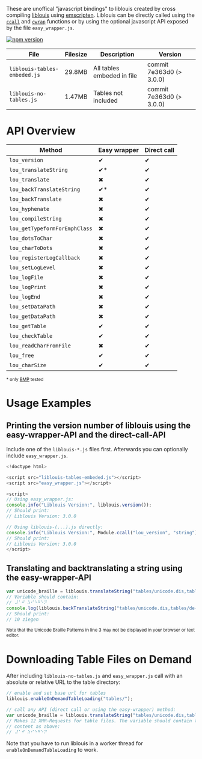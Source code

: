 These are unoffical "javascript bindings" to liblouis created by cross
compiling [liblouis](https://github.com/liblouis/liblouis) using
[emscripten](http://emscripten.org/). Liblouis can be directly called
using the [`ccall`](https://kripken.github.io/emscripten-site/docs/api_reference/preamble.js.html#ccall) and 
[`cwrap`](https://kripken.github.io/emscripten-site/docs/api_reference/preamble.js.html#cwrap) functions or
by using the optional javascript API exposed by the file `easy_wrapper.js`.

[![npm version](https://badge.fury.io/js/liblouis-js.svg)](https://www.npmjs.com/package/liblouis-js)

| File             | Filesize | Description                | Version                  |
|------------------|----------|----------------------------|--------------------------|
| `liblouis-tables-embeded.js`    | 29.8MB   | All tables embeded in file | commit 7e363d0 (> 3.0.0) |
| `liblouis-no-tables.js`    | 1.47MB   | Tables not included | commit 7e363d0 (> 3.0.0) |

# API Overview

| Method           | Easy wrapper | Direct call |
|------------------|--------------|-------------|
| `lou_version` | ✔ | ✔ |
| `lou_translateString` | ✔* | ✔ |
| `lou_translate` | ✖ | ✔ |
| `lou_backTranslateString` | ✔* | ✔ |
| `lou_backTranslate` | ✖ | ✔ |
| `lou_hyphenate` | ✖ | ✔ |
| `lou_compileString` | ✖ | ✔ |
| `lou_getTypeformForEmphClass` | ✖ | ✔ |
| `lou_dotsToChar` | ✖ | ✔ |
| `lou_charToDots` | ✖ | ✔ |
| `lou_registerLogCallback` | ✖ | ✔ |
| `lou_setLogLevel` | ✖ | ✔ |
| `lou_logFile` | ✖ | ✔ |
| `lou_logPrint` | ✖ | ✔ |
| `lou_logEnd` | ✖ | ✔ |
| `lou_setDataPath` | ✖ | ✔ |
| `lou_getDataPath` | ✖ | ✔ |
| `lou_getTable` | ✔ | ✔ |
| `lou_checkTable` | ✔ | ✔ |
| `lou_readCharFromFile` | ✖ | ✔ |
| `lou_free` | ✔ | ✔ |
| `lou_charSize` | ✔ | ✔ |

<small>* only [BMP](https://en.wikipedia.org/wiki/Plane_(Unicode)#Basic_Multilingual_Plane) tested</small>

# Usage Examples

## Printing the version number of liblouis using the easy-wrapper-API and the direct-call-API 
Include one of the `liblouis-*.js` files first. Afterwards you can optionally
include `easy_wrapper.js`.

```js
<!doctype html>

<script src="liblouis-tables-embeded.js"></script>
<script src="easy_wrapper.js"></script>

<script>
// Using easy_wrapper.js:
console.info("Liblouis Version:", liblouis.version());
// Should print:
// Liblouis Version: 3.0.0

// Using liblouis-(...).js directly:
console.info("Liblouis Version:", Module.ccall("lou_version", "string"));
// Should print:
// Liblouis Version: 3.0.0
</script>
```

## Translating and backtranslating a string using the easy-wrapper-API
```js
var unicode_braille = liblouis.translateString("tables/unicode.dis,tables/de-de-g0.utb", "10 Ziegen")
// Variable should contain:
// ⠼⠁⠚ ⠵⠊⠑⠛⠑⠝
console.log(liblouis.backTranslateString("tables/unicode.dis,tables/de-de-g0.utb", unicode_braille))
// Should print:
// 10 ziegen
```

<small>Note that the Unicode Braille Patterns in line 3 may not be
displayed in your browser or text editor.</small>

# Downloading Table Files on Demand

After including `liblouis-no-tables.js` and `easy_wrapper.js` call with an absolute or
relative URL to the table directory:

```js
// enable and set base url for tables
liblouis.enableOnDemandTableLoading("tables/");

// call any API (direct call or using the easy-wrapper) method:
var unicode_braille = liblouis.translateString("tables/unicode.dis,tables/de-de-g0.utb", "10 Ziegen")
// Makes 12 XHR-Requests for table files. The variable should contain the same
// content as above:
// ⠼⠁⠚ ⠵⠊⠑⠛⠑⠝
```

Note that you have to run liblouis in a worker thread for
`enableOnDemandTableLoading` to work.
